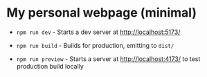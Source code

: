 # My personal webpage (minimal)

- `npm run dev` - Starts a dev server at <http://localhost:5173/>

- `npm run build` - Builds for production, emitting to `dist/`

- `npm run preview` - Starts a server at <http://localhost:4173/> to test production build locally
